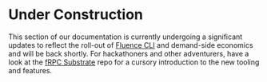 # Under Construction

This section of our documentation is currently undergoing a significant updates to reflect the roll-out of [Fluence CLI](https://github.com/fluencelabs/fluence-cli) and demand-side economics and will be back shortly. For hackathoners and other adventurers, have a look at the [fRPC Substrate](https://github.com/fluencelabs/fRPC-Substrate) repo for a cursory introduction to the new tooling and features.
